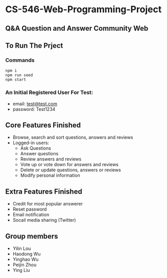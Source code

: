 # CS-546-Web-Programming-Project
## Q&A Question and Answer Community Web
## To Run The Prject
### Commands
```
npm i
npm run seed
npm start
```
### An Initial Registered User For Test:
- email: test@test.com
- password: Test1234
## Core Features Finished
- Browse, search and sort questions, answers and reviews
- Logged-in users:
	- Ask Questions
	- Answer questions
	- Review answers and reviews
	- Vote up or vote down for answers and reviews
	- Delete or update questions, answers or reviews
	- Modify personal information
## Extra Features Finished
- Credit for most popular answerer
- Reset password
- Email notification
- Socail media sharing (Twitter)

## Group members
- Yilin Lou
- Haodong Wu
- Yinghao Wu
- Peijin Zhou
- Ying Liu
